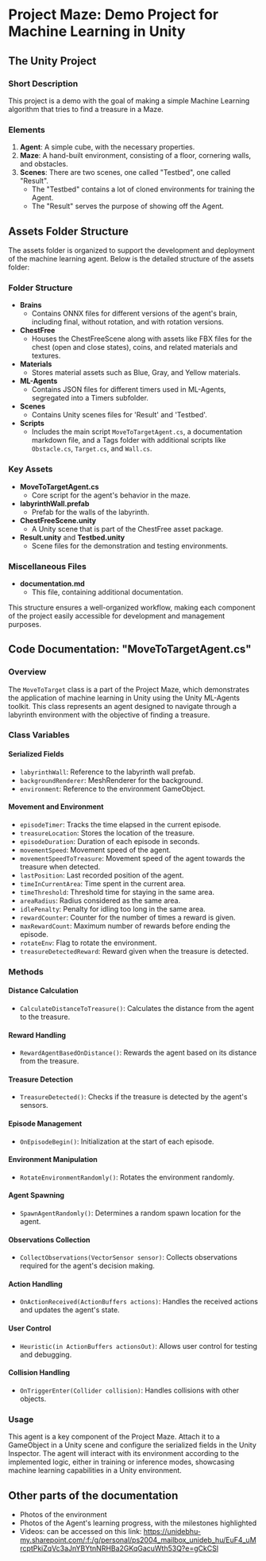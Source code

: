 # Project Maze: Demo Project for Machine Learning in Unity

## The Unity Project

### Short Description
This project is a demo with the goal of making a simple Machine Learning algorithm that tries to find a treasure in a Maze.

### Elements
1. **Agent**: A simple cube, with the necessary properties.
2. **Maze**: A hand-built environment, consisting of a floor, cornering walls, and obstacles.
3. **Scenes**: There are two scenes, one called "Testbed", one called "Result".
    - The "Testbed" contains a lot of cloned environments for training the Agent.
    - The "Result" serves the purpose of showing off the Agent.

## Assets Folder Structure

The assets folder is organized to support the development and deployment of the machine learning agent. Below is the detailed structure of the assets folder:

### Folder Structure
- **Brains**
  - Contains ONNX files for different versions of the agent's brain, including final, without rotation, and with rotation versions.
- **ChestFree**
  - Houses the ChestFreeScene along with assets like FBX files for the chest (open and close states), coins, and related materials and textures.
- **Materials**
  - Stores material assets such as Blue, Gray, and Yellow materials.
- **ML-Agents**
  - Contains JSON files for different timers used in ML-Agents, segregated into a Timers subfolder.
- **Scenes**
  - Contains Unity scenes files for 'Result' and 'Testbed'.
- **Scripts**
  - Includes the main script `MoveToTargetAgent.cs`, a documentation markdown file, and a Tags folder with additional scripts like `Obstacle.cs`, `Target.cs`, and `Wall.cs`.

### Key Assets
- **MoveToTargetAgent.cs**
  - Core script for the agent's behavior in the maze.
- **labyrinthWall.prefab**
  - Prefab for the walls of the labyrinth.
- **ChestFreeScene.unity**
  - A Unity scene that is part of the ChestFree asset package.
- **Result.unity** and **Testbed.unity**
  - Scene files for the demonstration and testing environments.

### Miscellaneous Files
- **documentation.md**
  - This file, containing additional documentation.

This structure ensures a well-organized workflow, making each component of the project easily accessible for development and management purposes.

## Code Documentation: "MoveToTargetAgent.cs"

### Overview
The `MoveToTarget` class is a part of the Project Maze, which demonstrates the application of machine learning in Unity using the Unity ML-Agents toolkit. This class represents an agent designed to navigate through a labyrinth environment with the objective of finding a treasure.

### Class Variables

#### Serialized Fields
- `labyrinthWall`: Reference to the labyrinth wall prefab.
- `backgroundRenderer`: MeshRenderer for the background.
- `environment`: Reference to the environment GameObject.

#### Movement and Environment
- `episodeTimer`: Tracks the time elapsed in the current episode.
- `treasureLocation`: Stores the location of the treasure.
- `episodeDuration`: Duration of each episode in seconds.
- `movementSpeed`: Movement speed of the agent.
- `movementSpeedToTreasure`: Movement speed of the agent towards the treasure when detected.
- `lastPosition`: Last recorded position of the agent.
- `timeInCurrentArea`: Time spent in the current area.
- `timeThreshold`: Threshold time for staying in the same area.
- `areaRadius`: Radius considered as the same area.
- `idlePenalty`: Penalty for idling too long in the same area.
- `rewardCounter`: Counter for the number of times a reward is given.
- `maxRewardCount`: Maximum number of rewards before ending the episode.
- `rotateEnv`: Flag to rotate the environment.
- `treasureDetectedReward`: Reward given when the treasure is detected.

### Methods

#### Distance Calculation
- `CalculateDistanceToTreasure()`: Calculates the distance from the agent to the treasure.

#### Reward Handling
- `RewardAgentBasedOnDistance()`: Rewards the agent based on its distance from the treasure.

#### Treasure Detection
- `TreasureDetected()`: Checks if the treasure is detected by the agent's sensors.

#### Episode Management
- `OnEpisodeBegin()`: Initialization at the start of each episode.

#### Environment Manipulation
- `RotateEnvironmentRandomly()`: Rotates the environment randomly.

#### Agent Spawning
- `SpawnAgentRandomly()`: Determines a random spawn location for the agent.

#### Observations Collection
- `CollectObservations(VectorSensor sensor)`: Collects observations required for the agent's decision making.

#### Action Handling
- `OnActionReceived(ActionBuffers actions)`: Handles the received actions and updates the agent's state.

#### User Control
- `Heuristic(in ActionBuffers actionsOut)`: Allows user control for testing and debugging.

#### Collision Handling
- `OnTriggerEnter(Collider collision)`: Handles collisions with other objects.

### Usage
This agent is a key component of the Project Maze. Attach it to a GameObject in a Unity scene and configure the serialized fields in the Unity Inspector. The agent will interact with its environment according to the implemented logic, either in training or inference modes, showcasing machine learning capabilities in a Unity environment.

## Other parts of the documentation
- Photos of the environment
- Photos of the Agent's learning progress, with the milestones highlighted
- Videos: can be accessed on this link: https://unidebhu-my.sharepoint.com/:f:/g/personal/ps2004_mailbox_unideb_hu/EuF4_uMrcptPkiZqVc3aJnYBYtnNRHBa2GKqGacuWth53Q?e=gCkCSl